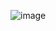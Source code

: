 ![image](https://user-images.githubusercontent.com/21252360/92330935-b14c7900-f06a-11ea-8f5c-41d6a998ba38.png)
